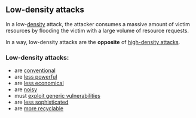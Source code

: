 Low-density attacks
-------------------

In a low-[density](##density) attack, the attacker consumes a massive amount of victim resources by flooding the victim with a large volume of resource requests.

In a way, low-density attacks are the **opposite** of [high-density attacks](##highdensityattacks).

### Low-density attacks:

* are [conventional]()
* are [less powerful]()
* are [less economical]()
* are [noisy]()
* must [exploit generic vulnerabilities]()
* are [less sophisticated]()
* are [more recyclable]()
